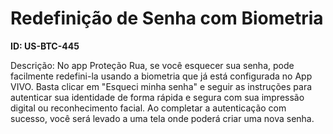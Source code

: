 # Redefinição de Senha com Biometria

**ID: US-BTC-445**

Descrição: No app Proteção Rua, se você esquecer sua senha, pode facilmente redefini-la usando a biometria que já está configurada no App VIVO. Basta clicar em "Esqueci minha senha" e seguir as instruções para autenticar sua identidade de forma rápida e segura com sua impressão digital ou reconhecimento facial. Ao completar a autenticação com sucesso, você será levado a uma tela onde poderá criar uma nova senha.